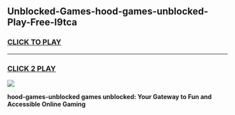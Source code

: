 
## Unblocked-Games-hood-games-unblocked-Play-Free-l9tca
<h3>
<a href="https://premium76.site?title=hood-games-unblocked&ref=17A">CLICK TO PLAY</a></h3>
<hr>

<h3>
<a href="https://premium76.site?title=hood-games-unblocked&ref=17A">CLICK 2 PLAY</a>
  
</h3>

<a href="https://premium76.site?title=hood-games-unblocked&ref=17A"><img src="https://clearcache.store/games.png"></a>


**hood-games-unblocked games unblocked: Your Gateway to Fun and Accessible Online Gaming**
